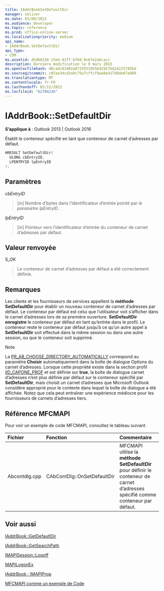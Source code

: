 ```yaml
---
title: IAddrBookSetDefaultDir
manager: soliver
ms.date: 03/09/2015
ms.audience: Developer
ms.topic: reference
ms.prod: office-online-server
ms.localizationpriority: medium
api_name:
- IAddrBook.SetDefaultDir
api_type:
- COM
ms.assetid: d5d60150-15e4-41ff-bfb0-0c67e2abcacc
description: Dernière modification le 9 mars 2015
ms.openlocfilehash: d0cadc83402a0733551955642927bd24225785bd
ms.sourcegitcommit: c0fae34cd3a9c75a7cffcf9ae8e417ddde07a989
ms.translationtype: MT
ms.contentlocale: fr-FR
ms.lasthandoff: 02/12/2022
ms.locfileid: "62784236"
---
```

# <a name="iaddrbooksetdefaultdir"></a>IAddrBook::SetDefaultDir

  
  
**S’applique à** : Outlook 2013 | Outlook 2016 
  
Établit le conteneur spécifié en tant que conteneur de carnet d’adresses par défaut.
  
```cpp
HRESULT SetDefaultDir(
  ULONG cbEntryID,
  LPENTRYID lpEntryID
);
```

## <a name="parameters"></a>Paramètres

 _cbEntryID_
  
> [in] Nombre d’bytes dans l’identificateur d’entrée pointé par  _le paramètre lpEntryID_ . 
    
 _lpEntryID_
  
> [in] Pointeur vers l’identificateur d’entrée du conteneur de carnet d’adresses par défaut.
    
## <a name="return-value"></a>Valeur renvoyée

S_OK 
  
> Le conteneur de carnet d’adresses par défaut a été correctement définie.
    
## <a name="remarks"></a>Remarques

Les clients et les fournisseurs de services appellent la **méthode SetDefaultDir** pour établir un nouveau conteneur de carnet d’adresses par défaut. Le conteneur par défaut est celui que l’utilisateur voit s’afficher dans le carnet d’adresses lors de sa première ouverture. **SetDefaultDir enregistre** le conteneur par défaut en tant qu’entrée dans le profil. Le conteneur reste le conteneur par défaut jusqu’à ce qu’un autre appel à **SetDefaultDir** soit effectué dans la même session ou dans une autre session, ou que le conteneur soit supprimé. 
  
> [!NOTE]
> La [PR_AB_CHOOSE_DIRECTORY_AUTOMATICALLY](pidtagaddressbookchoosedirectoryautomatically-canonical-property.md) correspond au paramètre **Choisir** automatiquement dans la boîte de dialogue Options du carnet d’adresses. Lorsque cette propriété existe dans la section profil [IID_CAPONE_PROF](https://msdn.microsoft.com/library/281aabc3-9656-299c-4c78-7733dc71050a%28Office.15%29.aspx) et est définie sur **true**, la boîte de dialogue carnet d’adresses n’est plus définie par défaut sur le conteneur spécifié par **SetDefaultDir**, mais choisit un carnet d’adresses que Microsoft Outlook considère approprié pour le contexte dans lequel la boîte de dialogue a été affichée. Notez que cela peut entraîner une expérience médiocre pour les fournisseurs de carnets d’adresses tiers. 
  
## <a name="mfcmapi-reference"></a>Référence MFCMAPI

Pour voir un exemple de code MFCMAPI, consultez le tableau suivant.
  
|**Fichier**|**Fonction**|**Commentaire**|
|:-----|:-----|:-----|
|Abcontdlg.cpp  <br/> |CAbContDlg::OnSetDefaultDir  <br/> |MFCMAPI utilise la **méthode SetDefaultDir** pour définir le conteneur de carnet d’adresses spécifié comme conteneur par défaut. |
   
## <a name="see-also"></a>Voir aussi



[IAddrBook::GetDefaultDir](iaddrbook-getdefaultdir.md)
  
[IAddrBook::GetSearchPath](iaddrbook-getsearchpath.md)
  
[IMAPISession::Logoff](imapisession-logoff.md)
  
[MAPILogonEx](mapilogonex.md)
  
[IAddrBook : IMAPIProp](iaddrbookimapiprop.md)


[MFCMAPI comme un exemple de Code](mfcmapi-as-a-code-sample.md)

